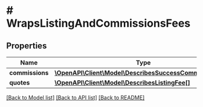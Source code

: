 # # WrapsListingAndCommissionsFees

## Properties

Name | Type | Description | Notes
------------ | ------------- | ------------- | -------------
**commissions** | [**\OpenAPI\Client\Model\DescribesSuccessCommissionFee[]**](DescribesSuccessCommissionFee.md) |  |
**quotes** | [**\OpenAPI\Client\Model\DescribesListingFee[]**](DescribesListingFee.md) |  |

[[Back to Model list]](../../README.md#models) [[Back to API list]](../../README.md#endpoints) [[Back to README]](../../README.md)
